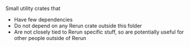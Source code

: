 Small utility crates that
 * Have few dependencies
 * Do not depend on any Rerun crate outside this folder
 * Are not closely tied to Rerun specific stuff, so are potentially useful for other people outside of Rerun
